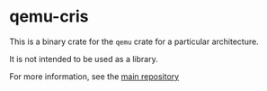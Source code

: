 # qemu-cris

This is a binary crate for the `qemu` crate
                 for a particular architecture.

It is not intended to be used as a library.

For more information, see the
                 [main repository](https://github.com/novafacing/qemu-rs)